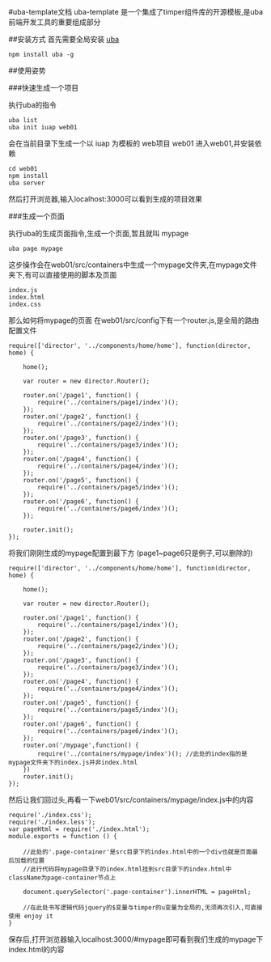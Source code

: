 #uba-template文档
uba-template 是一个集成了timper组件库的开源模板,是uba前端开发工具的重要组成部分

##安装方式
首先需要全局安装 [uba](uba.md)
    
    npm install uba -g

##使用姿势

###快速生成一个项目

执行uba的指令

    uba list
    uba init iuap web01
会在当前目录下生成一个以 iuap 为模板的 web项目 web01
进入web01,并安装依赖

    cd web01
    npm install
    uba server
然后打开浏览器,输入localhost:3000可以看到生成的项目效果

###生成一个页面

执行uba的生成页面指令,生成一个页面,暂且就叫 mypage

    uba page mypage
这步操作会在web01/src/containers中生成一个mypage文件夹,在mypage文件夹下,有可以直接使用的脚本及页面

    index.js
    index.html
    index.css
那么如何将mypage的页面
在web01/src/config下有一个router.js,是全局的路由配置文件
    
    require(['director', '../components/home/home'], function(director, home) {

        home();

        var router = new director.Router();

        router.on('/page1', function() {
            require('../containers/page1/index')();
        });
        router.on('/page2', function() {
            require('../containers/page2/index')();
        });
        router.on('/page3', function() {
            require('../containers/page3/index')();
        });
        router.on('/page4', function() {
            require('../containers/page4/index')();
        });
        router.on('/page5', function() {
            require('../containers/page5/index')();
        });
        router.on('/page6', function() {
            require('../containers/page6/index')();
        });

        router.init();
    });

将我们刚刚生成的mypage配置到最下方 (page1~page6只是例子,可以删除的)
    
    require(['director', '../components/home/home'], function(director, home) {

        home();

        var router = new director.Router();

        router.on('/page1', function() {
            require('../containers/page1/index')();
        });
        router.on('/page2', function() {
            require('../containers/page2/index')();
        });
        router.on('/page3', function() {
            require('../containers/page3/index')();
        });
        router.on('/page4', function() {
            require('../containers/page4/index')();
        });
        router.on('/page5', function() {
            require('../containers/page5/index')();
        });
        router.on('/page6', function() {
            require('../containers/page6/index')();
        });
        router.on('/mypage',function() {
            require('../containers/mypage/index')(); //此处的index指的是mypage文件夹下的index.js并非index.html
        })
        router.init();
    });

然后让我们回过头,再看一下web01/src/containers/mypage/index.js中的内容

    require('./index.css');
    require('./index.less');
    var pageHtml = require('./index.html');
    module.exports = function () {

        //此处的'.page-container'是src目录下的index.html中的一个div也就是页面最后加载的位置
        //此行代码将mypage目录下的index.html挂到src目录下的index.html中className为page-container节点上

        document.querySelector('.page-container').innerHTML = pageHtml;
        
        //在此处书写逻辑代码jquery的$变量与timper的u变量为全局的,无须再次引入,可直接使用 enjoy it
    }

保存后,打开浏览器输入localhost:3000/#mypage即可看到我们生成的mypage下index.html的内容

